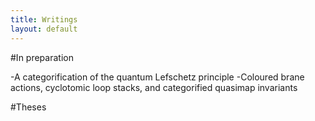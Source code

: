 ```yaml
---
title: Writings
layout: default
---
```


#In preparation

-A categorification of the quantum Lefschetz principle
-Coloured brane actions, cyclotomic loop stacks, and categorified quasimap invariants

#Theses
